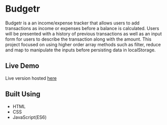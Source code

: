 # Budgetr

Budgetr is a an income/expense tracker that allows users to add transactions as income or expenses before a balance is calculated. Users will be presented with a history of previous transactions as well as an input form for users to describe the transaction along with the amount. This project focused on using higher order array methods such as filter, reduce and map to manipulate the inputs before persisting data in localStorage.

## Live Demo

Live version hosted [here]()

## Built Using

- HTML
- CSS
- JavaScript(ES6)
